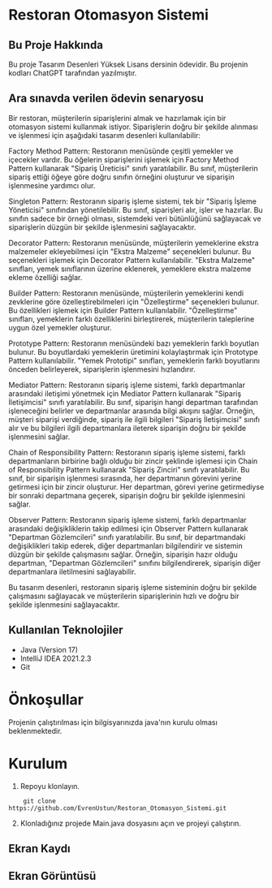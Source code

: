 # Restoran Otomasyon Sistemi

## Bu Proje Hakkında

Bu proje Tasarım Desenleri Yüksek Lisans dersinin ödevidir. Bu projenin kodları ChatGPT tarafından yazılmıştır.

## Ara sınavda verilen ödevin senaryosu
Bir restoran, müşterilerin siparişlerini almak ve hazırlamak için bir otomasyon sistemi kullanmak istiyor. Siparişlerin doğru bir şekilde alınması ve işlenmesi için aşağıdaki tasarım desenleri kullanılabilir:

Factory Method Pattern: Restoranın menüsünde çeşitli yemekler ve içecekler vardır. Bu öğelerin siparişlerini işlemek için Factory Method Pattern kullanarak "Sipariş Üreticisi" sınıfı yaratılabilir. Bu sınıf, müşterilerin sipariş ettiği öğeye göre doğru sınıfın örneğini oluşturur ve siparişin işlenmesine yardımcı olur.

Singleton Pattern: Restoranın sipariş işleme sistemi, tek bir "Sipariş İşleme Yöneticisi" sınıfından yönetilebilir. Bu sınıf, siparişleri alır, işler ve hazırlar. Bu sınıfın sadece bir örneği olması, sistemdeki veri bütünlüğünü sağlayacak ve siparişlerin düzgün bir şekilde işlenmesini sağlayacaktır.

Decorator Pattern: Restoranın menüsünde, müşterilerin yemeklerine ekstra malzemeler ekleyebilmesi için "Ekstra Malzeme" seçenekleri bulunur. Bu seçenekleri işlemek için Decorator Pattern kullanılabilir. "Ekstra Malzeme" sınıfları, yemek sınıflarının üzerine eklenerek, yemeklere ekstra malzeme ekleme özelliği sağlar.

Builder Pattern: Restoranın menüsünde, müşterilerin yemeklerini kendi zevklerine göre özelleştirebilmeleri için "Özelleştirme" seçenekleri bulunur. Bu özellikleri işlemek için Builder Pattern kullanılabilir. "Özelleştirme" sınıfları, yemeklerin farklı özelliklerini birleştirerek, müşterilerin taleplerine uygun özel yemekler oluşturur.

Prototype Pattern: Restoranın menüsündeki bazı yemeklerin farklı boyutları bulunur. Bu boyutlardaki yemeklerin üretimini kolaylaştırmak için Prototype Pattern kullanılabilir. "Yemek Prototipi" sınıfları, yemeklerin farklı boyutlarını önceden belirleyerek, siparişlerin işlenmesini hızlandırır.

Mediator Pattern: Restoranın sipariş işleme sistemi, farklı departmanlar arasındaki iletişimi yönetmek için Mediator Pattern kullanarak "Sipariş İletişimcisi" sınıfı yaratılabilir. Bu sınıf, siparişin hangi departman tarafından işleneceğini belirler ve departmanlar arasında bilgi akışını sağlar. Örneğin, müşteri siparişi verdiğinde, sipariş ile ilgili bilgileri "Sipariş İletişimcisi" sınıfı alır ve bu bilgileri ilgili departmanlara ileterek siparişin doğru bir şekilde işlenmesini sağlar.

Chain of Responsibility Pattern: Restoranın sipariş işleme sistemi, farklı departmanların birbirine bağlı olduğu bir zincir şeklinde işlemesi için Chain of Responsibility Pattern kullanarak "Sipariş Zinciri" sınıfı yaratılabilir. Bu sınıf, bir siparişin işlenmesi sırasında, her departmanın görevini yerine getirmesi için bir zincir oluşturur. Her departman, görevi yerine getirmediyse bir sonraki departmana geçerek, siparişin doğru bir şekilde işlenmesini sağlar.

Observer Pattern: Restoranın sipariş işleme sistemi, farklı departmanlar arasındaki değişikliklerin takip edilmesi için Observer Pattern kullanarak "Departman Gözlemcileri" sınıfı yaratılabilir. Bu sınıf, bir departmandaki değişiklikleri takip ederek, diğer departmanları bilgilendirir ve sistemin düzgün bir şekilde çalışmasını sağlar. Örneğin, siparişin hazır olduğu departman, "Departman Gözlemcileri" sınıfını bilgilendirerek, siparişin diğer departmanlara iletilmesini sağlayabilir.

Bu tasarım desenleri, restoranın sipariş işleme sisteminin doğru bir şekilde çalışmasını sağlayacak ve müşterilerin siparişlerinin hızlı ve doğru bir şekilde işlenmesini sağlayacaktır.

## Kullanılan Teknolojiler

* Java (Version 17)
* IntelliJ IDEA 2021.2.3
* Git

# Önkoşullar

Projenin çalıştırılması için bilgisyarınızda java'nın kurulu olması beklenmektedir.

# Kurulum

1. Repoyu klonlayın.

```
    git clone https://github.com/EvrenUstun/Restoran_Otomasyon_Sistemi.git
```

2. Klonladığınız projede Main.java dosyasını açın ve projeyi çalıştırın.

## Ekran Kaydı

## Ekran Görüntüsü
